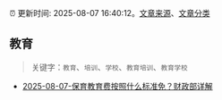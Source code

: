 :alarm_clock: 更新时间: 2025-08-07 16:40:12。[文章来源](/README.md)、[文章分类](/TAGS.md)

## 教育


> 关键字：`教育`、`培训`、`学校`、`教育培训`、`教育学校`



- [2025-08-07-保育教育费按照什么标准免？财政部详解](https://www.cls.cn/detail/2108334) 
